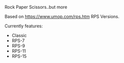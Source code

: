 Rock Paper Scissors..but more

Based on https://www.umop.com/rps.htm RPS Versions.

Currently features:
- Classic
- RPS-7
- RPS-9
- RPS-11
- RPS-15
